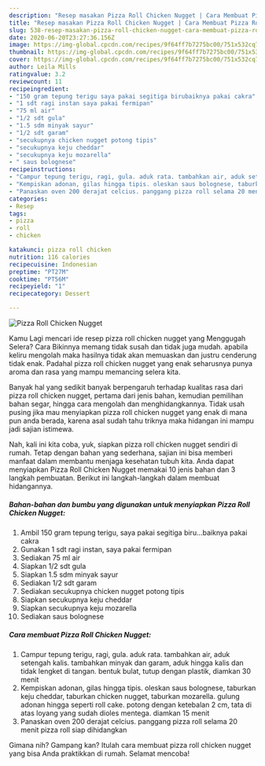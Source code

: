 ```yaml
---
description: "Resep masakan Pizza Roll Chicken Nugget | Cara Membuat Pizza Roll Chicken Nugget Yang Bikin Ngiler"
title: "Resep masakan Pizza Roll Chicken Nugget | Cara Membuat Pizza Roll Chicken Nugget Yang Bikin Ngiler"
slug: 538-resep-masakan-pizza-roll-chicken-nugget-cara-membuat-pizza-roll-chicken-nugget-yang-bikin-ngiler
date: 2020-06-20T23:27:36.156Z
image: https://img-global.cpcdn.com/recipes/9f64ff7b7275bc00/751x532cq70/pizza-roll-chicken-nugget-foto-resep-utama.jpg
thumbnail: https://img-global.cpcdn.com/recipes/9f64ff7b7275bc00/751x532cq70/pizza-roll-chicken-nugget-foto-resep-utama.jpg
cover: https://img-global.cpcdn.com/recipes/9f64ff7b7275bc00/751x532cq70/pizza-roll-chicken-nugget-foto-resep-utama.jpg
author: Leila Mills
ratingvalue: 3.2
reviewcount: 11
recipeingredient:
- "150 gram tepung terigu saya pakai segitiga birubaiknya pakai cakra"
- "1 sdt ragi instan saya pakai fermipan"
- "75 ml air"
- "1/2 sdt gula"
- "1.5 sdm minyak sayur"
- "1/2 sdt garam"
- "secukupnya chicken nugget potong tipis"
- "secukupnya keju cheddar"
- "secukupnya keju mozarella"
- " saus bolognese"
recipeinstructions:
- "Campur tepung terigu, ragi, gula. aduk rata. tambahkan air, aduk setengah kalis. tambahkan minyak dan garam, aduk hingga kalis dan tidak lengket di tangan. bentuk bulat, tutup dengan plastik, diamkan 30 menit"
- "Kempiskan adonan, gilas hingga tipis. oleskan saus bolognese, taburkan keju cheddar, taburkan chicken nugget, taburkan mozarella. gulung adonan hingga seperti roll cake. potong dengan ketebalan 2 cm, tata di atas loyang yang sudah dioles mentega. diamkan 15 menit"
- "Panaskan oven 200 derajat celcius. panggang pizza roll selama 20 menit pizza roll siap dihidangkan"
categories:
- Resep
tags:
- pizza
- roll
- chicken

katakunci: pizza roll chicken 
nutrition: 116 calories
recipecuisine: Indonesian
preptime: "PT27M"
cooktime: "PT56M"
recipeyield: "1"
recipecategory: Dessert

---
```



![Pizza Roll Chicken Nugget](https://img-global.cpcdn.com/recipes/9f64ff7b7275bc00/751x532cq70/pizza-roll-chicken-nugget-foto-resep-utama.jpg)

Kamu Lagi mencari ide resep pizza roll chicken nugget yang Menggugah Selera? Cara Bikinnya memang tidak susah dan tidak juga mudah. apabila keliru mengolah maka hasilnya tidak akan memuaskan dan justru cenderung tidak enak. Padahal pizza roll chicken nugget yang enak seharusnya punya aroma dan rasa yang mampu memancing selera kita.

Banyak hal yang sedikit banyak berpengaruh terhadap kualitas rasa dari pizza roll chicken nugget, pertama dari jenis bahan, kemudian pemilihan bahan segar, hingga cara mengolah dan menghidangkannya. Tidak usah pusing jika mau menyiapkan pizza roll chicken nugget yang enak di mana pun anda berada, karena asal sudah tahu triknya maka hidangan ini mampu jadi sajian istimewa.




Nah, kali ini kita coba, yuk, siapkan pizza roll chicken nugget sendiri di rumah. Tetap dengan bahan yang sederhana, sajian ini bisa memberi manfaat dalam membantu menjaga kesehatan tubuh kita. Anda dapat menyiapkan Pizza Roll Chicken Nugget memakai 10 jenis bahan dan 3 langkah pembuatan. Berikut ini langkah-langkah dalam membuat hidangannya.

<!--inarticleads1-->

##### Bahan-bahan dan bumbu yang digunakan untuk menyiapkan Pizza Roll Chicken Nugget:

1. Ambil 150 gram tepung terigu, saya pakai segitiga biru...baiknya pakai cakra
1. Gunakan 1 sdt ragi instan, saya pakai fermipan
1. Sediakan 75 ml air
1. Siapkan 1/2 sdt gula
1. Siapkan 1.5 sdm minyak sayur
1. Sediakan 1/2 sdt garam
1. Sediakan secukupnya chicken nugget potong tipis
1. Siapkan secukupnya keju cheddar
1. Siapkan secukupnya keju mozarella
1. Sediakan  saus bolognese




<!--inarticleads2-->

##### Cara membuat Pizza Roll Chicken Nugget:

1. Campur tepung terigu, ragi, gula. aduk rata. tambahkan air, aduk setengah kalis. tambahkan minyak dan garam, aduk hingga kalis dan tidak lengket di tangan. bentuk bulat, tutup dengan plastik, diamkan 30 menit
1. Kempiskan adonan, gilas hingga tipis. oleskan saus bolognese, taburkan keju cheddar, taburkan chicken nugget, taburkan mozarella. gulung adonan hingga seperti roll cake. potong dengan ketebalan 2 cm, tata di atas loyang yang sudah dioles mentega. diamkan 15 menit
1. Panaskan oven 200 derajat celcius. panggang pizza roll selama 20 menit pizza roll siap dihidangkan




Gimana nih? Gampang kan? Itulah cara membuat pizza roll chicken nugget yang bisa Anda praktikkan di rumah. Selamat mencoba!
